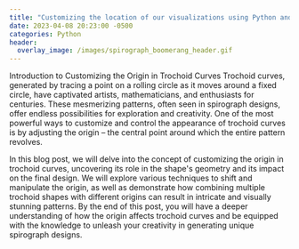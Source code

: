```yaml
---
title: "Customizing the location of our visualizations using Python and Spyrograph"
date: 2023-04-08 20:23:00 -0500
categories: Python
header:
  overlay_image: /images/spirograph_boomerang_header.gif
---
```


Introduction to Customizing the Origin in Trochoid Curves
Trochoid curves, generated by tracing a point on a rolling circle as it moves around a fixed circle, have captivated artists, mathematicians, and enthusiasts for centuries. These mesmerizing patterns, often seen in spirograph designs, offer endless possibilities for exploration and creativity. One of the most powerful ways to customize and control the appearance of trochoid curves is by adjusting the origin – the central point around which the entire pattern revolves.

In this blog post, we will delve into the concept of customizing the origin in trochoid curves, uncovering its role in the shape's geometry and its impact on the final design. We will explore various techniques to shift and manipulate the origin, as well as demonstrate how combining multiple trochoid shapes with different origins can result in intricate and visually stunning patterns. By the end of this post, you will have a deeper understanding of how the origin affects trochoid curves and be equipped with the knowledge to unleash your creativity in generating unique spirograph designs.